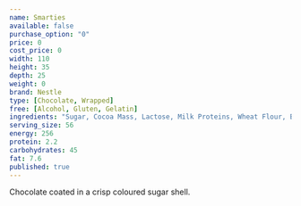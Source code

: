 ```yaml
---
name: Smarties
available: false
purchase_option: "0"
price: 0
cost_price: 0
width: 110
height: 35
depth: 25
weight: 0
brand: Nestle
type: [Chocolate, Wrapped]
free: [Alcohol, Gluten, Gelatin]
ingredients: "Sugar, Cocoa Mass, Lactose, Milk Proteins, Wheat Flour, Butterfat, Cocoa Butter, Skimmed Milk Powder, Rice Starch, Soya Lecithin (E322), Safflower, Radish, Black Carrot, Lemon, Hibiscus, Red Cabbage, Spirulina Concentrate, Orange Extract, Carnauba Wax (E903), Beeswax, Inverted Sugar Syrup"
serving_size: 56
energy: 256
protein: 2.2
carbohydrates: 45
fat: 7.6
published: true
---
```

Chocolate coated in a crisp coloured sugar shell.